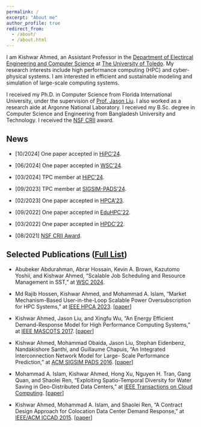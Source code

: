 ```yaml
---
permalink: /
excerpt: "About me"
author_profile: true
redirect_from: 
  - /about/
  - /about.html
---
```


I am Kishwar Ahmed, an Assistant Professor in the [Department of Electircal Engineering and Computer Science](https://www.utoledo.edu/engineering/electrical-engineering-computer-science/) at [The University of Toledo](https://www.utoledo.edu/). My research interests include high performance computing (HPC) and cyber-physical systems. I am interested in efficient and sustainable modeling and simulation of large-scale computing systems.

I received my Ph.D. in Computer Science from Florida International University, under the supervision of [Prof.
Jason Liu](https://people.cis.fiu.edu/liux/). I also worked as a research aide at Argonne National Laboratory. I received my B.Sc. degree in Computer Science and Engineering from Bangladesh University and Technology. I received the [NSF CRII](https://beta.nsf.gov/funding/opportunities/computer-information-science-engineering-research) award.


## News
* [10/2024] One paper accepted in [HiPC'24](https://www.hipc.org/).

* [06/2024] One paper accepted in [WSC'24](https://meetings.informs.org/wordpress/wsc2024/).

* [03/2024] TPC member at [HiPC'24](https://www.hipc.org/).

* [09/2023] TPC member at [SIGSIM-PADS'24](https://sigsim.acm.org/conf/pads/2024/).

* [02/2023] One paper accepted in [HPCA'23](https://hpca-conf.org/2023/).

* [09/2022] One paper accepted in [EduHPC'22](https://tcpp.cs.gsu.edu/curriculum/?q=eduhpc22).

* [03/2022] One paper accepted in [HPDC'22](https://www.hpdc.org/2022/).

* [08/2021] [NSF CRII Award](https://www.nsf.gov/awardsearch/showAward?AWD_ID=2300124&HistoricalAwards=false).


## Selected Publications ([Full List](https://kishwarbd.github.io/publications/))

* Abubeker Abdurahman, Abrar Hossain, Kevin A. Brown, Kazutomo Yoshii, and Kishwar Ahmed, “Scalable Job Scheduling and Resource Management in SST,” at [WSC 2024](https://meetings.informs.org/wordpress/wsc2024/).

* Md Rajib Hossen, Kishwar Ahmed, and Mohammad A. Islam, “Market Mechanism-Based User-in-the-Loop Scalable Power Oversubscription for HPC Systems,” at [IEEE HPCA 2023](https://ieeexplore.ieee.org/document/10071006). [[paper](https://ieeexplore.ieee.org/document/10071006)]

*  Kishwar Ahmed, Jason Liu, and Xingfu Wu, “An Energy Efficient Demand-Response Model for High Performance Computing Systems,” at [IEEE MASCOTS 2017](https://mascots2017.cs.ucalgary.ca/). [[paper](https://ieeexplore.ieee.org/document/8107444/)]

* Kishwar Ahmed, Mohammad Obaida, Jason Liu, Stephan Eidenbenz, Nandakishore Santhi, and Guillaume Chapuis, “An Integrated Interconnection Network Model for Large- Scale Performance Prediction,” at [ACM SIGSIM PADS 2016](https://www.acm-sigsim-pads.org/). [[paper](https://dl.acm.org/citation.cfm?id=2901396)]

* Mohammad A. Islam, Kishwar Ahmed, Hong Xu, Nguyen H. Tran, Gang Quan, and Shaolei Ren, “Exploiting Spatio-Temporal Diversity for Water Saving in Geo-Distributed Data Centers,” at [IEEE Transactions on Cloud Computing](https://www.computer.org/web/tcc). [[paper](https://ieeexplore.ieee.org/document/7420641/)]

* Kishwar Ahmed, Mohammad A. Islam, and Shaolei Ren, “A Contract Design Approach for Colocation Data Center Demand Response,” at [IEEE/ACM ICCAD 2015](https://iccad.com/). [[paper](https://ieeexplore.ieee.org/document/7372629/)] 


  
